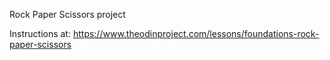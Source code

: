 Rock Paper Scissors project

Instructions at:
https://www.theodinproject.com/lessons/foundations-rock-paper-scissors
